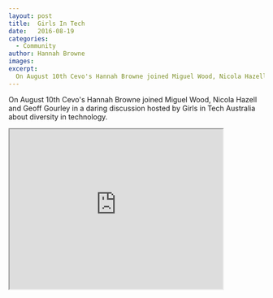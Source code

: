 ```yaml
---
layout: post
title:  Girls In Tech
date:   2016-08-19
categories:
  - Community
author: Hannah Browne
images:
excerpt:
  On August 10th Cevo's Hannah Browne joined Miguel Wood, Nicola Hazell and Geoff Gourley at daring discussion hosted by Girls in Tech Australia about diversity in technology.
---
```


On August 10th Cevo's Hannah Browne joined Miguel Wood, Nicola Hazell and Geoff Gourley in a daring discussion hosted by Girls in Tech Australia about diversity in technology.

<iframe width="420" height="315" src="https://www.youtube.com/embed/G_e5n6ZkZ6g"></iframe>